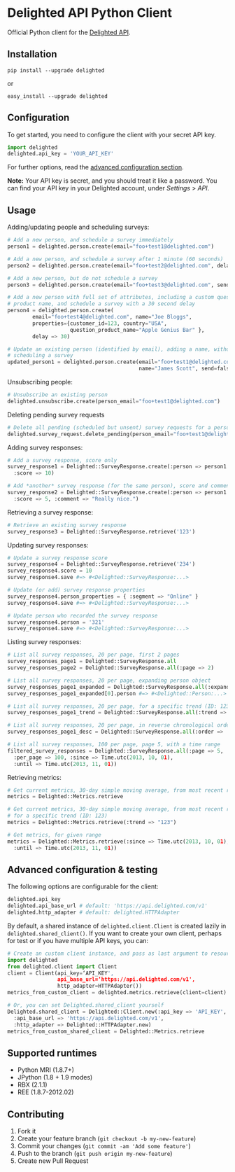 # Delighted API Python Client

Official Python client for the [Delighted API](https://delighted.com/docs/api).

## Installation

```
pip install --upgrade delighted
```

or

```
easy_install --upgrade delighted
```

## Configuration

To get started, you need to configure the client with your secret API key.

```python
import delighted
delighted.api_key = 'YOUR_API_KEY'
```

For further options, read the [advanced configuration section](#advanced-configuration).

**Note:** Your API key is secret, and you should treat it like a password. You can find your API key in your Delighted account, under *Settings* > *API*.

## Usage

Adding/updating people and scheduling surveys:

```python
# Add a new person, and schedule a survey immediately
person1 = delighted.person.create(email="foo+test1@delighted.com")

# Add a new person, and schedule a survey after 1 minute (60 seconds)
person2 = delighted.person.create(email="foo+test2@delighted.com", delay=60)

# Add a new person, but do not schedule a survey
person3 = delighted.person.create(email="foo+test3@delighted.com", send=false)

# Add a new person with full set of attributes, including a custom question
# product name, and schedule a survey with a 30 second delay
person4 = delighted.person.create(
        email="foo+test4@delighted.com", name="Joe Bloggs",
        properties={customer_id=123, country="USA",
                    question_product_name="Apple Genius Bar" },
        delay => 30)

# Update an existing person (identified by email), adding a name, without
# scheduling a survey
updated_person1 = delighted.person.create(email="foo+test1@delighted.com",
                                          name="James Scott", send=false)
```

Unsubscribing people:

```python
# Unsubscribe an existing person
delighted.unsubscribe.create(person_email="foo+test1@delighted.com")
```

Deleting pending survey requests

```python
# Delete all pending (scheduled but unsent) survey requests for a person, by email.
delighted.survey_request.delete_pending(person_email="foo+test1@delighted.com")
```

Adding survey responses:

```python
# Add a survey response, score only
survey_response1 = Delighted::SurveyResponse.create(:person => person1.id,
  :score => 10)

# Add *another* survey response (for the same person), score and comment
survey_response2 = Delighted::SurveyResponse.create(:person => person1.id,
  :score => 5, :comment => "Really nice.")
```

Retrieving a survey response:

```python
# Retrieve an existing survey response
survey_response3 = Delighted::SurveyResponse.retrieve('123')
```

Updating survey responses:

```python
# Update a survey response score
survey_response4 = Delighted::SurveyResponse.retrieve('234')
survey_response4.score = 10
survey_response4.save #=> #<Delighted::SurveyResponse:...>

# Update (or add) survey response properties
survey_response4.person_properties = { :segment => "Online" }
survey_response4.save #=> #<Delighted::SurveyResponse:...>

# Update person who recorded the survey response
survey_response4.person = '321'
survey_response4.save #=> #<Delighted::SurveyResponse:...>
```

Listing survey responses:

```python
# List all survey responses, 20 per page, first 2 pages
survey_responses_page1 = Delighted::SurveyResponse.all
survey_responses_page2 = Delighted::SurveyResponse.all(:page => 2)

# List all survey responses, 20 per page, expanding person object
survey_responses_page1_expanded = Delighted::SurveyResponse.all(:expand => ['person'])
survey_responses_page1_expanded[0].person #=> #<Delighted::Person:...>

# List all survey responses, 20 per page, for a specific trend (ID: 123)
survey_responses_page1_trend = Delighted::SurveyResponse.all(:trend => "123")

# List all survey responses, 20 per page, in reverse chronological order (newest first)
survey_responses_page1_desc = Delighted::SurveyResponse.all(:order => 'desc')

# List all survey responses, 100 per page, page 5, with a time range
filtered_survey_responses = Delighted::SurveyResponse.all(:page => 5,
  :per_page => 100, :since => Time.utc(2013, 10, 01),
  :until => Time.utc(2013, 11, 01))
```

Retrieving metrics:

```python
# Get current metrics, 30-day simple moving average, from most recent response
metrics = Delighted::Metrics.retrieve

# Get current metrics, 30-day simple moving average, from most recent response,
# for a specific trend (ID: 123)
metrics = Delighted::Metrics.retrieve(:trend => "123")

# Get metrics, for given range
metrics = Delighted::Metrics.retrieve(:since => Time.utc(2013, 10, 01),
  :until => Time.utc(2013, 11, 01))
```

## <a name="advanced-configuration"></a> Advanced configuration & testing

The following options are configurable for the client:

```python
delighted.api_key
delighted.api_base_url # default: 'https://api.delighted.com/v1'
delighted.http_adapter # default: delighted.HTTPAdapter
```

By default, a shared instance of `delighted.client.Client` is created lazily in `delighted.shared_client()`. If you want to create your own client, perhaps for test or if you have multiple API keys, you can:

```python
# Create an custom client instance, and pass as last argument to resource actions
import delighted
from delighted.client import Client
client = Client(api_key=‘API_KEY',
                api_base_url=‘https://api.delighted.com/v1',
                http_adapter=HTTPAdapter())
metrics_from_custom_client = delighted.metrics.retrieve(client=client)

# Or, you can set Delighted.shared_client yourself
Delighted.shared_client = Delighted::Client.new(:api_key => 'API_KEY',
  :api_base_url => 'https://api.delighted.com/v1',
  :http_adapter => Delighted::HTTPAdapter.new)
metrics_from_custom_shared_client = Delighted::Metrics.retrieve
```

## Supported runtimes

- Python MRI (1.8.7+)
- JPython (1.8 + 1.9 modes)
- RBX (2.1.1)
- REE (1.8.7-2012.02)

## Contributing

1. Fork it
2. Create your feature branch (`git checkout -b my-new-feature`)
3. Commit your changes (`git commit -am 'Add some feature'`)
4. Push to the branch (`git push origin my-new-feature`)
5. Create new Pull Request
